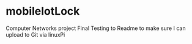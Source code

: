 # mobileIotLock
Computer Networks project Final
Testing to Readme to make sure I can upload to Git via linuxPi
